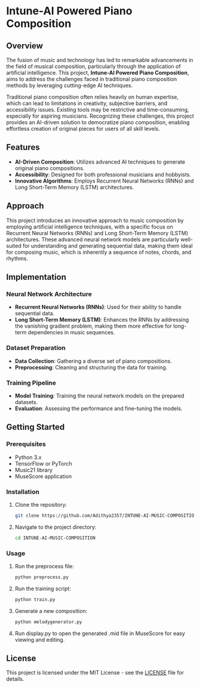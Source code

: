 # Intune-AI Powered Piano Composition

## Overview

The fusion of music and technology has led to remarkable advancements in the field of musical composition, particularly through the application of artificial intelligence. This project, **Intune-AI Powered Piano Composition**, aims to address the challenges faced in traditional piano composition methods by leveraging cutting-edge AI techniques.

Traditional piano composition often relies heavily on human expertise, which can lead to limitations in creativity, subjective barriers, and accessibility issues. Existing tools may be restrictive and time-consuming, especially for aspiring musicians. Recognizing these challenges, this project provides an AI-driven solution to democratize piano composition, enabling effortless creation of original pieces for users of all skill levels.

## Features

- **AI-Driven Composition**: Utilizes advanced AI techniques to generate original piano compositions.
- **Accessibility**: Designed for both professional musicians and hobbyists.
- **Innovative Algorithms**: Employs Recurrent Neural Networks (RNNs) and Long Short-Term Memory (LSTM) architectures.

## Approach

This project introduces an innovative approach to music composition by employing artificial intelligence techniques, with a specific focus on Recurrent Neural Networks (RNNs) and Long Short-Term Memory (LSTM) architectures. These advanced neural network models are particularly well-suited for understanding and generating sequential data, making them ideal for composing music, which is inherently a sequence of notes, chords, and rhythms.

## Implementation

### Neural Network Architecture

- **Recurrent Neural Networks (RNNs)**: Used for their ability to handle sequential data.
- **Long Short-Term Memory (LSTM)**: Enhances the RNNs by addressing the vanishing gradient problem, making them more effective for long-term dependencies in music sequences.

### Dataset Preparation

- **Data Collection**: Gathering a diverse set of piano compositions.
- **Preprocessing**: Cleaning and structuring the data for training.

### Training Pipeline

- **Model Training**: Training the neural network models on the prepared datasets.
- **Evaluation**: Assessing the performance and fine-tuning the models.

## Getting Started

### Prerequisites

- Python 3.x
- TensorFlow or PyTorch
- Music21 library
- MuseScore application

### Installation

1. Clone the repository:
    ```bash
    git clone https://github.com/Adithya2357/INTUNE-AI-MUSIC-COMPOSITION.git
    ```
2. Navigate to the project directory:
    ```bash
    cd INTUNE-AI-MUSIC-COMPOSITION
    ```

### Usage
1. Run the preprocess file:
   ```bash
   python preprocess.py
   ```
2. Run the training script:
    ```bash
    python train.py
    ```
3. Generate a new composition:
    ```bash
    python melodygenerator.py
    ```
4.  Run display.py to open the generated .mid file in MuseScore for easy viewing and editing.

## License

This project is licensed under the MIT License - see the [LICENSE](LICENSE) file for details.
